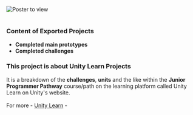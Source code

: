 ![Poster to view](https://connect-prd-cdn.unity.com/cdn-origin/assets/styles/i/svgicons/unity_learn_logo_new.3b328f9069e10481bfedd33aa519d5cd.svg)
#
### Content of Exported Projects
- **Completed main prototypes**
- **Completed challenges**
### This project is about Unity Learn Projects
It is a breakdown of the **challenges**, **units** and the like within the **Junior Programmer Pathway** course/path on the learning platform called Unity Learn on Unity's website. <br/> <br/>
For more - [Unity Learn](https://learn.unity.com) -
